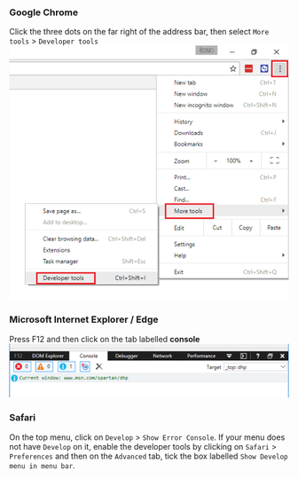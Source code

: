 ### Google Chrome
Click the three dots on the far right of the address bar, then select `More tools` > `Developer tools`
![JavaScript console on Chrome](images/js-console.png)

### Microsoft Internet Explorer / Edge
Press F12 and then click on the tab labelled **console**
![JavaScript console on IE](images/ie-js-console.png)

### Safari
On the top menu, click on `Develop` > `Show Error Console`. If your menu does not have `Develop` on it, enable the developer tools by clicking on `Safari` > `Preferences` and then on the `Advanced` tab, tick the box labelled `Show Develop menu in menu bar`.
